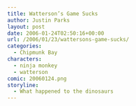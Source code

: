 ```yaml
---
title: Watterson’s Game Sucks
author: Justin Parks
layout: post
date: 2006-01-24T02:50:16+00:00
url: /2006/01/23/wattersons-game-sucks/
categories:
  - Chipmunk Bay
characters:
  - ninja monkey
  - watterson
comic: 20060124.png 
storyline:
  - What happened to the dinosaurs
---
```

